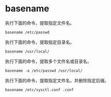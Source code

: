 # basename

执行下面的命令，提取指定文件名。

```
basename /etc/passwd
```

执行下面的命令，提取指定目录名。

```
basename /usr/local/
```

执行下面的命令，提取多个文件名或目录名。

```
basename -a /etc/passwd /usr/local/
```

执行下面的命令，提取指定文件名，并删除指定后缀。

```
basename /etc/sysctl.conf .conf
```

